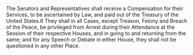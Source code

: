 The Senators and Representatives shall receive a Compensation for their Services, to be ascertained by Law, and paid out of the Treasury of the United States.6 They shall in all Cases, except Treason, Felony and Breach of the Peace, be privileged from Arrest during their Attendance at the Session of their respective Houses, and in going to and returning from the same; and for any Speech or Debate in either House, they shall not be questioned in any other Place.
